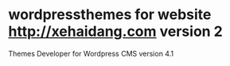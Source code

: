 # wordpressthemes for website http://xehaidang.com version 2
Themes Developer for Wordpress CMS version 4.1
